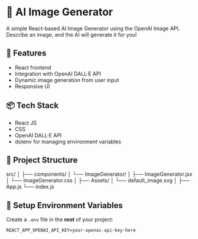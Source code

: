 # 🧠 AI Image Generator

A simple React-based AI Image Generator using the OpenAI Image API. Describe an image, and the AI will generate it for you!

## 🚀 Features

- React frontend
- Integration with OpenAI DALL·E API
- Dynamic image generation from user input
- Responsive UI

## 📦 Tech Stack

- React JS
- CSS
- OpenAI DALL·E API
- dotenv for managing environment variables

## 📂 Project Structure

src/
│
├── components/
│ └── ImageGenerator/
│ ├── ImageGenerator.jsx
│ └── ImageGenerator.css
│
├── Assets/
│ └── default_image.svg
│
├── App.js
└── index.js


## 🔐 Setup Environment Variables

Create a `.env` file in the **root** of your project:

```env
REACT_APP_OPENAI_API_KEY=your-openai-api-key-here
